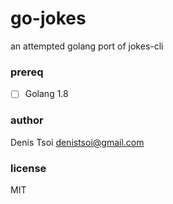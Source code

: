 # go-jokes

an attempted golang port of jokes-cli  

### prereq

- [ ] Golang 1.8  

### author
Denis Tsoi <denistsoi@gmail.com>  

### license
MIT  